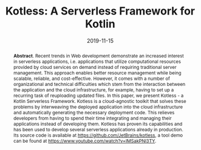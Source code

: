 ---
title: "Kotless: A Serverless Framework for Kotlin"
authors: '<i>Vladislav Tankov, Yaroslav Golubev, and Timofey Bryksin</i>'
collection: publications
permalink: /publication/2019-11-15-kotless
date: 2019-11-15
venue: "proceedings of <b>ASE'19</b>"
paperurl: 'https://doi.org/10.1109/ASE.2019.00114'
pdf: 'https://arxiv.org/pdf/2105.13866.pdf'
tool: 'https://github.com/JetBrains/kotless'
video: 'https://www.youtube.com/watch?v=IMSakPNl3TY'
abstract: '<p><b>Abstract</b>. Recent trends in Web development demonstrate an increased interest in serverless applications, i.e. applications that utilize computational resources provided by cloud services on demand instead of requiring traditional server management. This approach enables better resource management while being scalable, reliable, and cost-effective. However, it comes with a number of organizational and technical difficulties which stem from the interaction between the application and the cloud infrastructure, for example, having to set up a recurring task of reuploading updated files. In this paper, we present Kotless - a Kotlin Serverless Framework. Kotless is a cloud-agnostic toolkit that solves these problems by interweaving the deployed application into the cloud infrastructure and automatically generating the necessary deployment code. This relieves developers from having to spend their time integrating and managing their applications instead of developing them. Kotless has proven its capabilities and has been used to develop several serverless applications already in production. Its source code is available at <a href="https://github.com/JetBrains/kotless">https://github.com/JetBrains/kotless</a>, a tool demo can be found at <a href="https://www.youtube.com/watch?v=IMSakPNl3TY">https://www.youtube.com/watch?v=IMSakPNl3TY</a>.</p>'
---
